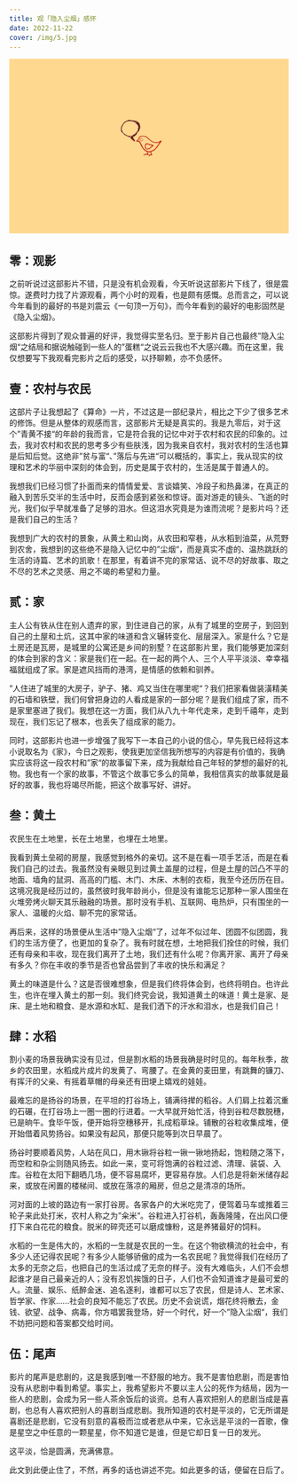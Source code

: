 ```yaml
---
title: 观「隐入尘烟」感怀
date: 2022-11-22
cover: /img/5.jpg
---
```


![cover](/img/5.jpg)

## 零：观影

之前听说过这部影片不错，只是没有机会观看，今天听说这部影片下线了，很是震惊。遂费时力找了片源观看，两个小时的观看，也是颇有感慨。总而言之，可以说今年看到的最好的书是刘震云《一句顶一万句》，而今年看到的最好的电影固然是《隐入尘烟》。

这部影片得到了观众普遍的好评，我觉得实至名归。至于影片自己也最终”隐入尘烟“之结局和据说触碰到一些人的”蛋糕“之说云云我也不大感兴趣。而在这里，我仅想要写下我观看完影片之后的感受，以抒聊赖，亦不负感怀。

## 壹：农村与农民

这部片子让我想起了《算命》一片，不过这是一部纪录片，相比之下少了很多艺术的修饰。但是从整体的观感而言，这部影片无疑是真实的。我是九零后，对于这个”青黄不接“的年龄的我而言，它是符合我的记忆中对于农村和农民的印象的。过去，我对农村和农民的思考多少有些肤浅，因为我来自农村，我对农村的生活也算是后知后觉。这绝非”贫与富“、”落后与先进“可以概括的，事实上，我从现实的纹理和艺术的华丽中深刻的体会到，历史是属于农村的，生活是属于普通人的。

我想我们已经习惯了扑面而来的情情爱爱、言谈嬉笑、冷段子和热鼻涕，在真正的融入到苦乐交半的生活中时，反而会感到紧张和惊讶。面对游走的镜头、飞逝的时光，我们似乎早就准备了足够的泪水。但这泪水究竟是为谁而流呢？是影片吗？还是我们自己的生活？

我想到广大的农村的景象，从黄土和山岗，从农田和窄巷，从水稻到油菜，从荒野到农舍，我想到的这些绝不是隐入记忆中的”尘烟“，而是真实不虚的、温热跳跃的生活的诗篇、艺术的凯歌！在那里，有着讲不完的家常话、说不尽的好故事、取之不尽的艺术之灵感、用之不竭的希望和力量。

## 贰：家

主人公有铁从住在别人遗弃的家，到住进自己的家，从有了城里的空房子，到回到自己的土屋和土炕，这其中家的味道和含义辗转变化、层层深入。家是什么？它是土房还是瓦房，是城里的公寓还是乡间的别墅？在这部影片里，我们能够更加深刻的体会到家的含义：家是我们在一起。在一起的两个人、三个人平平淡淡、幸幸福福就组成了家。家是遮风挡雨的港湾，是情感的依赖和驯养。

”人住进了城里的大房子，驴子、猪、鸡又当住在哪里呢“？我们把家看做装潢精美的石墙和铁壁，我们何曾把身边的人看成是家的一部分呢？是我们组成了家，而不是家里塞进了我们。我想在这一方面，我们从八九十年代走来，走到千禧年，走到现在，我们忘记了根本，也丢失了组成家的能力。

同时，这部影片也进一步增强了我写下一本自己的小说的信心，早先我已经将这本小说取名为《家》，今日之观影，使我更加坚信我所想写的内容是有价值的，我确实应该将这一段农村和”家“的故事留下来，成为我献给自己年轻的梦想的最好的礼物。我也有一个家的故事，不管这个故事它多么的简单，我相信真实的故事就是最好的故事，我也将竭尽所能，把这个故事写好、讲好。

## 叁：黄土

农民生在土地里，长在土地里，也埋在土地里。

我看到黄土垒砌的房屋，我感觉到格外的亲切。这不是在看一项手艺活，而是在看我们自己的过去。我虽然没有亲眼见到过黄土盖屋的过程，但是土屋的凹凸不平的地面、墙角的鼠洞、高高的门槛、木门、木床、木制的衣柜，我至今还历历在目。这境况我是经历过的，虽然彼时我年龄尚小，但是没有谁能忘记那种一家人围坐在火堆旁烤火聊天其乐融融的场景。那时没有手机、互联网、电热炉，只有围坐的一家人、温暖的火焰、聊不完的家常话。

再后来，这样的场景便从生活中”隐入尘烟“了，过年不似过年、团圆不似团圆，我们的生活方便了，也更加的复杂了。我有时就在想，土地把我们拴住的时候，我们还有母亲和丰收，现在我们离开了土地，我们还有什么呢？你离开家、离开了母亲有多久？你在丰收的季节是否也曾品尝到了丰收的快乐和满足？

黄土的味道是什么？这是否很难想象，但是我们终将体会到，也终将明白。也许此生，也许在埋入黄土的那一刻。我们终究会说，我知道黄土的味道！黄土是家、是床、是土地和粮食、是水源和水缸、是我们洒下的汗水和泪水，也是我们自己！

## 肆：水稻

割小麦的场景我确实没有见过，但是割水稻的场景我确是时时见的。每年秋季，故乡的农田里，水稻成片成片的发黄了、弯腰了。在金黄的麦田里，有跳舞的镰刀、有挥汗的父亲、有摇着草帽的母亲还有田埂上嬉戏的娃娃。

最难忘的是扬谷的场景，在平坦的打谷场上，铺满待撵的稻谷。人们肩上拉着沉重的石碾，在打谷场上一圈一圈的行进着。一大早就开始忙活，待到谷粒尽数脱穗，已是晌午。食毕午饭，便开始将空穗移开，扎成稻草垛。铺散的谷粒收集成堆，便开始借着风势扬谷。如果没有起风，那便只能等到次日早晨了。

扬谷时要顺着风势，人站在风口，用木锹将谷粒一锹一锹地扬起，饱粒随之落下，而空粒和杂尘则随风扬去。如此一来，变可将饱满的谷粒过滤、清理、装袋、入库。谷粒在太阳下翻晒几场，便不容易腐坏，更容易存放。人们总是将新米储存起来，或放在闲置的楼梯间、或放在落凉的厢房，但总之是清凉的场所。

河对面的上坡的路边有一家打谷房。各家各户的大米吃完了，便驾着马车或推着三轮子来此处打米，农村人称之为”籴米“。谷粒进入打谷机，轰轰隆隆，在出风口便打下来白花花的粮食。脱米的碎壳还可以磨成慷粉，这是养猪最好的饲料。

水稻的一生是伟大的，水稻的一生就是农民的一生。在这个物欲横流的社会中，有多少人还记得农民呢？有多少人能够骄傲的成为一名农民呢？我觉得我们在经历了太多的无奈之后，也把自己的生活过成了无奈的样子。没有大难临头，人们不会想起谁才是自己最亲近的人；没有忍饥挨饿的日子，人们也不会知道谁才是最可爱的人。流量、娱乐、纸醉金迷、追名逐利，谁都可以忘了农民，但是诗人、艺术家、哲学家、作家......社会的良知不能忘了农民。历史不会说谎，烟花终将散去，金钱、欲望、战争、病毒，你方唱罢我登场，好一个时代，好一个”隐入尘烟“，我们不妨把问题和答案都交给时间。

## 伍：尾声

影片的尾声是悲剧的，这是我感到唯一不舒服的地方。我不是害怕悲剧，而是害怕没有从悲剧中看到希望。事实上，我希望影片不要以主人公的死作为结局，因为一些人的悲剧，会成为另一些人茶余饭后的谈资。总有人喜欢把别人的悲剧当成是喜剧，也总有人喜欢把别人的喜剧当成悲剧。我所知道的农村是平淡的，它无所谓是喜剧还是悲剧，它没有刻意的喜极而泣或者悲从中来，它永远是平淡的一首歌，像是星空之中任意的一颗星星，你不知道它是谁，但是它却日复一日的发光。

这平淡，恰是圆满，充满佛意。

此文到此便止住了，不然，再多的话也讲述不完。如此更多的话，便留在日后了。
